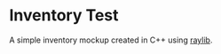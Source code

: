 # Inventory Test

A simple inventory mockup created in C++ using [raylib](https://www.raylib.com/).
